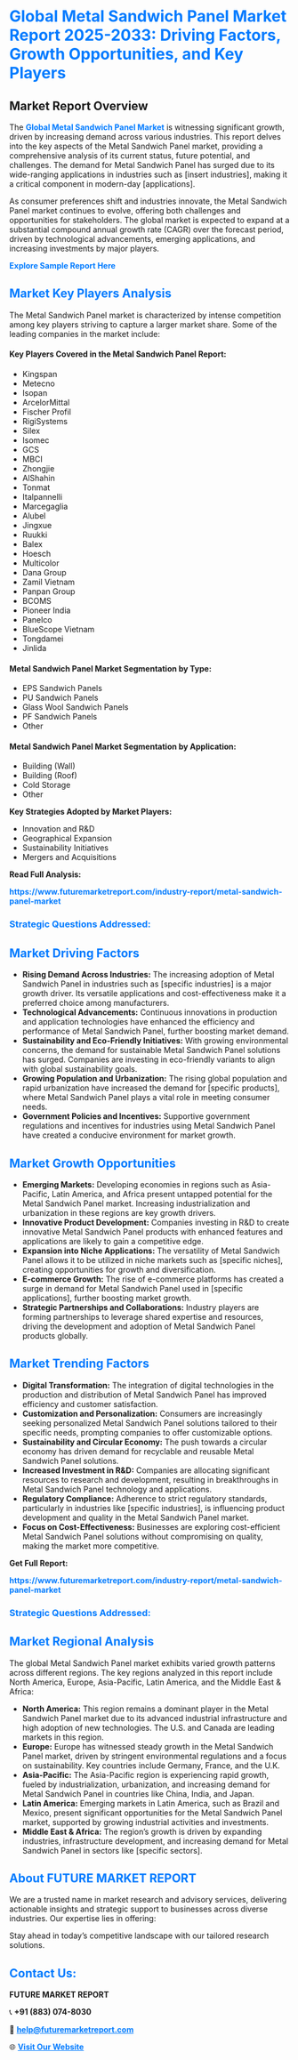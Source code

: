 <h1 style="color: #007BFF;">Global Metal Sandwich Panel Market Report 2025-2033: Driving Factors, Growth Opportunities, and Key Players</h1>

<section id="overview">
<h2>Market Report Overview</h2>
<p>The <a href="https://www.futuremarketreport.com/industry-report/metal-sandwich-panel-market" style="color: #007BFF; text-decoration: none;"><strong>Global Metal Sandwich Panel Market</strong></a> is witnessing significant growth, driven by increasing demand across various industries. This report delves into the key aspects of the Metal Sandwich Panel market, providing a comprehensive analysis of its current status, future potential, and challenges. The demand for Metal Sandwich Panel has surged due to its wide-ranging applications in industries such as [insert industries], making it a critical component in modern-day [applications].</p>
<p>As consumer preferences shift and industries innovate, the Metal Sandwich Panel market continues to evolve, offering both challenges and opportunities for stakeholders. The global market is expected to expand at a substantial compound annual growth rate (CAGR) over the forecast period, driven by technological advancements, emerging applications, and increasing investments by major players.</p>
</section>

<section id="overview">
<p><a href="https://www.futuremarketreport.com/request-sample/reportId=102645" style="color: #007BFF; text-decoration: none;"><strong>Explore Sample Report Here</strong></a></p>
</section>

<section id="key-players">
<h2 style="color: #007BFF;">Market Key Players Analysis</h2>
<p>The Metal Sandwich Panel market is characterized by intense competition among key players striving to capture a larger market share. Some of the leading companies in the market include:</p>
<h4>Key Players Covered in the Metal Sandwich Panel Report:</h4>
<ul><li>Kingspan</li><li>Metecno</li><li>Isopan</li><li>ArcelorMittal</li><li>Fischer Profil</li><li>RigiSystems</li><li>Silex</li><li>Isomec</li><li>GCS</li><li>MBCI</li><li>Zhongjie</li><li>AlShahin</li><li>Tonmat</li><li>Italpannelli</li><li>Marcegaglia</li><li>Alubel</li><li>Jingxue</li><li>Ruukki</li><li>Balex</li><li>Hoesch</li><li>Multicolor</li><li>Dana Group</li><li>Zamil Vietnam</li><li>Panpan Group</li><li>BCOMS</li><li>Pioneer India</li><li>Panelco</li><li>BlueScope Vietnam</li><li>Tongdamei</li><li>Jinlida</li></ul>
<h4>Metal Sandwich Panel Market Segmentation by Type:</h4>
<ul><li>EPS Sandwich Panels</li><li>PU Sandwich Panels</li><li>Glass Wool Sandwich Panels</li><li>PF Sandwich Panels</li><li>Other</li></ul>

<h4>Metal Sandwich Panel Market Segmentation by Application:</h4>
<ul><li>Building (Wall)</li><li>Building (Roof)</li><li>Cold Storage</li><li>Other</li></ul>
<p><strong>Key Strategies Adopted by Market Players:</strong></p>
<ul>
<li>Innovation and R&D</li>
<li>Geographical Expansion</li>
<li>Sustainability Initiatives</li>
<li>Mergers and Acquisitions</li>
</ul>
</section>

<section>
<p><strong>Read Full Analysis: </strong></p><a href="https://www.futuremarketreport.com/industry-report/metal-sandwich-panel-market" style="color: #007BFF; text-decoration: none;"><strong>https://www.futuremarketreport.com/industry-report/metal-sandwich-panel-market</strong></a>
<h3 style="color: #007BFF;">Strategic Questions Addressed:</h3>
</section>

<section id="driving-factors">
<h2 style="color: #007BFF;">Market Driving Factors</h2>
<ul>
<li><strong>Rising Demand Across Industries:</strong> The increasing adoption of Metal Sandwich Panel in industries such as [specific industries] is a major growth driver. Its versatile applications and cost-effectiveness make it a preferred choice among manufacturers.</li>
<li><strong>Technological Advancements:</strong> Continuous innovations in production and application technologies have enhanced the efficiency and performance of Metal Sandwich Panel, further boosting market demand.</li>
<li><strong>Sustainability and Eco-Friendly Initiatives:</strong> With growing environmental concerns, the demand for sustainable Metal Sandwich Panel solutions has surged. Companies are investing in eco-friendly variants to align with global sustainability goals.</li>
<li><strong>Growing Population and Urbanization:</strong> The rising global population and rapid urbanization have increased the demand for [specific products], where Metal Sandwich Panel plays a vital role in meeting consumer needs.</li>
<li><strong>Government Policies and Incentives:</strong> Supportive government regulations and incentives for industries using Metal Sandwich Panel have created a conducive environment for market growth.</li>
</ul>
</section>

<section id="growth-opportunities">
<h2 style="color: #007BFF;">Market Growth Opportunities</h2>
<ul>
<li><strong>Emerging Markets:</strong> Developing economies in regions such as Asia-Pacific, Latin America, and Africa present untapped potential for the Metal Sandwich Panel market. Increasing industrialization and urbanization in these regions are key growth drivers.</li>
<li><strong>Innovative Product Development:</strong> Companies investing in R&D to create innovative Metal Sandwich Panel products with enhanced features and applications are likely to gain a competitive edge.</li>
<li><strong>Expansion into Niche Applications:</strong> The versatility of Metal Sandwich Panel allows it to be utilized in niche markets such as [specific niches], creating opportunities for growth and diversification.</li>
<li><strong>E-commerce Growth:</strong> The rise of e-commerce platforms has created a surge in demand for Metal Sandwich Panel used in [specific applications], further boosting market growth.</li>
<li><strong>Strategic Partnerships and Collaborations:</strong> Industry players are forming partnerships to leverage shared expertise and resources, driving the development and adoption of Metal Sandwich Panel products globally.</li>
</ul>
</section>

<section id="trending-factors">
<h2 style="color: #007BFF;">Market Trending Factors</h2>
<ul>
<li><strong>Digital Transformation:</strong> The integration of digital technologies in the production and distribution of Metal Sandwich Panel has improved efficiency and customer satisfaction.</li>
<li><strong>Customization and Personalization:</strong> Consumers are increasingly seeking personalized Metal Sandwich Panel solutions tailored to their specific needs, prompting companies to offer customizable options.</li>
<li><strong>Sustainability and Circular Economy:</strong> The push towards a circular economy has driven demand for recyclable and reusable Metal Sandwich Panel solutions.</li>
<li><strong>Increased Investment in R&D:</strong> Companies are allocating significant resources to research and development, resulting in breakthroughs in Metal Sandwich Panel technology and applications.</li>
<li><strong>Regulatory Compliance:</strong> Adherence to strict regulatory standards, particularly in industries like [specific industries], is influencing product development and quality in the Metal Sandwich Panel market.</li>
<li><strong>Focus on Cost-Effectiveness:</strong> Businesses are exploring cost-efficient Metal Sandwich Panel solutions without compromising on quality, making the market more competitive.</li>
</ul>
</section>

<section>
<p><strong>Get Full Report: </strong></p><a href="https://www.futuremarketreport.com/industry-report/metal-sandwich-panel-market" style="color: #007BFF; text-decoration: none;"><strong>https://www.futuremarketreport.com/industry-report/metal-sandwich-panel-market</strong></a>
<h3 style="color: #007BFF;">Strategic Questions Addressed:</h3>
</section>


<section id="regional-analysis">
<h2 style="color: #007BFF;">Market Regional Analysis</h2>
<p>The global Metal Sandwich Panel market exhibits varied growth patterns across different regions. The key regions analyzed in this report include North America, Europe, Asia-Pacific, Latin America, and the Middle East & Africa:</p>
<ul>
<li><strong>North America:</strong> This region remains a dominant player in the Metal Sandwich Panel market due to its advanced industrial infrastructure and high adoption of new technologies. The U.S. and Canada are leading markets in this region.</li>
<li><strong>Europe:</strong> Europe has witnessed steady growth in the Metal Sandwich Panel market, driven by stringent environmental regulations and a focus on sustainability. Key countries include Germany, France, and the U.K.</li>
<li><strong>Asia-Pacific:</strong> The Asia-Pacific region is experiencing rapid growth, fueled by industrialization, urbanization, and increasing demand for Metal Sandwich Panel in countries like China, India, and Japan.</li>
<li><strong>Latin America:</strong> Emerging markets in Latin America, such as Brazil and Mexico, present significant opportunities for the Metal Sandwich Panel market, supported by growing industrial activities and investments.</li>
<li><strong>Middle East & Africa:</strong> The region’s growth is driven by expanding industries, infrastructure development, and increasing demand for Metal Sandwich Panel in sectors like [specific sectors].</li>
</ul>
</section>

<footer>
<h2 style="color: #007BFF;">About FUTURE MARKET REPORT</h2>
<p>We are a trusted name in market research and advisory services, delivering actionable insights and strategic support to businesses across diverse industries. Our expertise lies in offering:</p>

<p>Stay ahead in today’s competitive landscape with our tailored research solutions.</p>

<h2 style="color: #007BFF;">Contact Us:</h2>
<p><strong>FUTURE MARKET REPORT</strong></p>
<p>📞 <strong>+91 (883) 074-8030</strong></p>
<p>📧 <strong><a href="mailto:help@futuremarketreport.com" style="color: #007BFF;">help@futuremarketreport.com</a></strong></p>
<p>🌐 <strong><a href="https://www.futuremarketreport.com/" style="color: #007BFF;">Visit Our Website</a></strong></p>
</footer>
